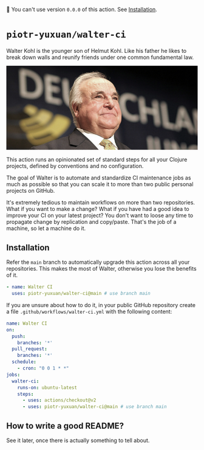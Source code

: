👋 You can't use version `0.0.0` of this action. See
[Installation](#installation).

# `piotr-yuxuan/walter-ci`

Walter Kohl is the younger son of Helmut Kohl. Like his father he
likes to break down walls and reunify friends under one common
fundamental law.

![](./doc/helmut-kohl-1.jpg)

This action runs an opinionated set of standard steps for all your
Clojure projects, defined by conventions and no configuration.

The goal of Walter is to automate and standardize CI maintenance jobs
as much as possible so that you can scale it to more than two public
personal projects on GitHub.

It's extremely tedious to maintain workflows on more than two
repositories. What if you want to make a change? What if you have had
a good idea to improve your CI on your latest project? You don't want
to loose any time to propagate change by replication and
copy/paste. That's the job of a machine, so let a machine do it.

## Installation

Refer the `main` branch to automatically upgrade this action across
all your repositories. This makes the most of Walter, otherwise you
lose the benefits of it.

``` yaml
- name: Walter CI
  uses: piotr-yuxuan/walter-ci@main # use branch main
```

If you are unsure about how to do it, in your public GitHub repository
create a file `.github/workflows/walter-ci.yml` with the following
content:

``` yaml
name: Walter CI
on:
  push:
    branches: '*'
  pull_request:
    branches: '*'
  schedule:
    - cron: "0 0 1 * *"
jobs:
  walter-ci:
    runs-on: ubuntu-latest
    steps:
      - uses: actions/checkout@v2
      - uses: piotr-yuxuan/walter-ci@main # use branch main
```

## How to write a good README?

See it later, once there is actually something to tell about.
